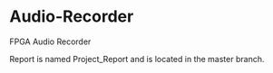 # Audio-Recorder
FPGA Audio Recorder

  Report is named Project_Report and is located in the master branch.
